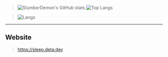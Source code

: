 > ![SlumberDemon's GitHub stats](https://github-readme-stats.vercel.app/api?username=slumberdemon&hide=issues,prs&show_icons=true&theme=radical&hide_border)
![Top Langs](https://github-profile-summary-cards.vercel.app/api/cards/most-commit-language?username=slumberdemon&theme=radical)

> ![Langs](https://github-readme-stats.vercel.app/api/top-langs/?username=slumberdemon&layout=compact&theme=radical&hide_border)


-------------------
## Website
> https://sleep.deta.dev
